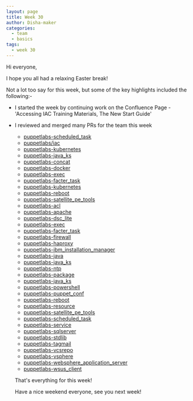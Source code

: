 ```yaml
---
layout: page
title: Week 30
author: Disha-maker
categories:
  - team
  - basics
tags:
  - week 30
---
```


Hi everyone,

I hope you all had a relaxing Easter break!

Not a lot too say for this week, but some of the key highlights included the following:-

- I started the week by continuing work on the Confluence Page - 'Accessing IAC Training Materials, The New Start Guide'
- I reviewed and merged many PRs for the team this week
   - [puppetlabs-scheduled_task](https://github.com/puppetlabs/puppetlabs-scheduled_task/pull/186)
   - [puppetlabs/iac](https://github.com/puppetlabs/iac/pull/224)
   - [puppetlabs-kubernetes](https://github.com/puppetlabs/puppetlabs-kubernetes/pull/505)
   - [puppetlabs-java_ks](https://github.com/puppetlabs/puppetlabs-java_ks/pull/358)
   - [puppetlabs-concat](https://github.com/puppetlabs/puppetlabs-concat/pull/698)
   - [puppetlabs-docker](https://github.com/puppetlabs/puppetlabs-docker/pull/739)
   - [puppetlabs-exec](https://github.com/puppetlabs/puppetlabs-exec/pull/161)
   - [puppetlabs-facter_task](https://github.com/puppetlabs/puppetlabs-facter_task/pull/160)
   - [puppetlabs-kubernetes](https://github.com/puppetlabs/puppetlabs-kubernetes/pull/505)
   - [puppetlabs-reboot](https://github.com/puppetlabs/puppetlabs-reboot/pull/291)
   - [puppetlabs-satellite_pe_tools](https://github.com/puppetlabs/puppetlabs-satellite_pe_tools/pull/162)
   - [puppetlabs-acl](https://github.com/puppetlabs/puppetlabs-acl/pull/238)
   - [puppetlabs-apache](https://github.com/puppetlabs/puppetlabs-apache/pull/2141)
   - [puppetlabs-dsc_lite](https://github.com/puppetlabs/puppetlabs-dsc_lite/pull/177)
   - [puppetlabs-exec](https://github.com/puppetlabs/puppetlabs-exec/pull/162)
   - [puppetlabs-facter_task](https://github.com/puppetlabs/puppetlabs-facter_task/pull/161)
   - [puppetlabs-firewall](https://github.com/puppetlabs/puppetlabs-firewall/pull/984)
   - [puppetlabs-haproxy](https://github.com/puppetlabs/puppetlabs-haproxy/pull/476)
   - [puppetlabs-ibm_installation_manager](https://github.com/puppetlabs/puppetlabs-ibm_installation_manager/pull/184)
   - [puppetlabs-java](https://github.com/puppetlabs/puppetlabs-java/pull/475)
   - [puppetlabs-java_ks](https://github.com/puppetlabs/puppetlabs-java_ks/pull/361)
   - [puppetlabs-ntp](https://github.com/puppetlabs/puppetlabs-ntp/pull/620)
   - [puppetlabs-package](https://github.com/puppetlabs/puppetlabs-package/pull/249)
   - [puppetlabs-java_ks](https://github.com/puppetlabs/puppetlabs-java_ks/pull/362)
   - [puppetlabs-powershell](https://github.com/puppetlabs/puppetlabs-powershell/pull/340)
   - [puppetlabs-puppet_conf](https://github.com/puppetlabs/puppetlabs-puppet_conf/pull/146)
   - [puppetlabs-reboot](https://github.com/puppetlabs/puppetlabs-reboot/pull/293)
   - [puppetlabs-resource](https://github.com/puppetlabs/puppetlabs-resource/pull/117)
   - [puppetlabs-satellite_pe_tools](https://github.com/puppetlabs/puppetlabs-satellite_pe_tools/pull/164)
   - [puppetlabs-scheduled_task](https://github.com/puppetlabs/puppetlabs-scheduled_task/pull/190)
   - [puppetlabs-service](https://github.com/puppetlabs/puppetlabs-service/pull/181)
   - [puppetlabs-sqlserver](https://github.com/puppetlabs/puppetlabs-sqlserver/pull/380)
   - [puppetlabs-stdlib](https://github.com/puppetlabs/puppetlabs-stdlib/pull/1179)
   - [puppetlabs-tagmail](https://github.com/puppetlabs/puppetlabs-tagmail/pull/215)
   - [puppetlabs-vcsrepo](https://github.com/puppetlabs/puppetlabs-vcsrepo/pull/509)
   - [puppetlabs-vsphere](https://github.com/puppetlabs/puppetlabs-vsphere/pull/209)
   - [puppetlabs-websphere_application_server](https://github.com/puppetlabs/puppetlabs-websphere_application_server/pull/227)
   - [puppetlabs-wsus_client](https://github.com/puppetlabs/puppetlabs-wsus_client/pull/162)

   That's everything for this week!

   Have a nice weekend everyone, see you next week!